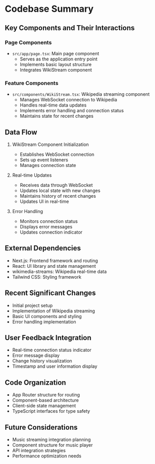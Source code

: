 # Codebase Summary

## Key Components and Their Interactions

### Page Components
- `src/app/page.tsx`: Main page component
  - Serves as the application entry point
  - Implements basic layout structure
  - Integrates WikiStream component

### Feature Components
- `src/components/WikiStream.tsx`: Wikipedia streaming component
  - Manages WebSocket connection to Wikipedia
  - Handles real-time data updates
  - Implements error handling and connection status
  - Maintains state for recent changes

## Data Flow
1. WikiStream Component Initialization
   - Establishes WebSocket connection
   - Sets up event listeners
   - Manages connection state

2. Real-time Updates
   - Receives data through WebSocket
   - Updates local state with new changes
   - Maintains history of recent changes
   - Updates UI in real-time

3. Error Handling
   - Monitors connection status
   - Displays error messages
   - Updates connection indicator

## External Dependencies
- Next.js: Frontend framework and routing
- React: UI library and state management
- wikimedia-streams: Wikipedia real-time data
- Tailwind CSS: Styling framework

## Recent Significant Changes
- Initial project setup
- Implementation of Wikipedia streaming
- Basic UI components and styling
- Error handling implementation

## User Feedback Integration
- Real-time connection status indicator
- Error message display
- Change history visualization
- Timestamp and user information display

## Code Organization
- App Router structure for routing
- Component-based architecture
- Client-side state management
- TypeScript interfaces for type safety

## Future Considerations
- Music streaming integration planning
- Component structure for music player
- API integration strategies
- Performance optimization needs
